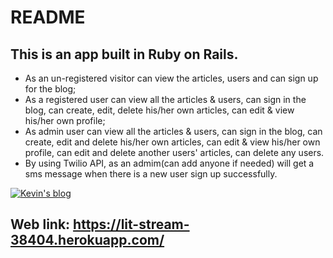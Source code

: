 # README

## This is an app built in Ruby on Rails. 
- As an un-registered visitor can view the articles, users and can sign up for the blog; 
- As a registered user can view all the articles & users, can sign in the blog, can create, edit, delete his/her own articles, can edit & view his/her own profile; 
- As admin user can view all the articles & users, can sign in the blog, can create, edit and delete his/her own articles, can edit & view his/her own profile, can edit and delete another users' articles, can delete any users.
-	By using Twilio API, as an admim(can add anyone if needed) will get a sms message when there is a new user sign up successfully.

[![Kevin's blog](https://drive.google.com/file/d/1lFIA0NcrdRCjWsViuIwo6928B3nj26HD/view?usp=sharing)](https://youtu.be/3-tS5GMVF_I)
## Web link: https://lit-stream-38404.herokuapp.com/

